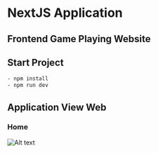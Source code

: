 # NextJS Application
## Frontend Game Playing Website 

## Start Project 
```bash
- npm install
- npm run dev
```
## Application View Web
### Home
![Alt text](public/app/home.png)